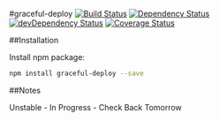 #graceful-deploy
[![Build Status](https://travis-ci.org/devaos/node-graceful-deploy.svg?branch=master)](https://travis-ci.org/devaos/node-graceful-deploy) [![Dependency Status](https://david-dm.org/devaos/node-graceful-deploy.svg?theme=shields.io)](https://david-dm.org/devaos/node-graceful-deploy) [![devDependency Status](https://david-dm.org/devaos/node-graceful-deploy/dev-status.svg?theme=shields.io)](https://david-dm.org/devaos/node-graceful-deploy#info=devDependencies) [![Coverage Status](https://coveralls.io/repos/devaos/node-graceful-deploy/badge.png)](https://coveralls.io/r/devaos/node-graceful-deploy)

##Installation

Install npm package:

```bash
npm install graceful-deploy --save
```

##Notes

Unstable - In Progress - Check Back Tomorrow
